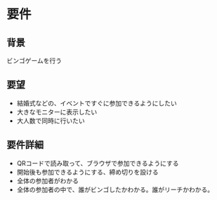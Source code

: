 # 要件

## 背景

ビンゴゲームを行う

## 要望

- 結婚式などの、イベントですぐに参加できるようにしたい
- 大きなモニターに表示したい
- 大人数で同時に行いたい

## 要件詳細

- QRコードで読み取って、ブラウザで参加できるようにする
- 開始後も参加できるようにする、締め切りを設ける
- 全体の参加者がわかる
- 全体の参加者の中で、誰がビンゴしたかわかる。誰がリーチかわかる。

